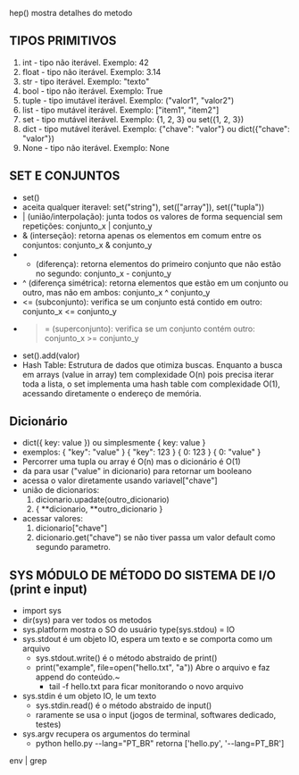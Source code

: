 hep() mostra detalhes do metodo

## TIPOS PRIMITIVOS

1. int - tipo não iterável. Exemplo: 42
2. float - tipo não iterável. Exemplo: 3.14
3. str - tipo iterável. Exemplo: "texto"
4. bool - tipo não iterável. Exemplo: True
5. tuple - tipo imutável iterável. Exemplo: ("valor1", "valor2") 
6. list - tipo mutável iterável. Exemplo: ["item1", "item2"]
7. set - tipo mutável iterável. Exemplo: {1, 2, 3} ou set({1, 2, 3})
8. dict - tipo mutável iterável. Exemplo: {"chave": "valor"} ou dict({"chave": "valor"})
9. None - tipo não iterável. Exemplo: None

## SET E CONJUNTOS

- set()
- aceita qualquer iteravel: set("string"), set(["array"]), set(("tupla"))
- | (união/interpolação): junta todos os valores de forma sequencial sem repetições: conjunto_x | conjunto_y
- & (interseção): retorna apenas os elementos em comum entre os conjuntos: conjunto_x & conjunto_y
- - (diferença): retorna elementos do primeiro conjunto que não estão no segundo: conjunto_x - conjunto_y
- ^ (diferença simétrica): retorna elementos que estão em um conjunto ou outro, mas não em ambos: conjunto_x ^ conjunto_y
- <= (subconjunto): verifica se um conjunto está contido em outro: conjunto_x <= conjunto_y
- >= (superconjunto): verifica se um conjunto contém outro: conjunto_x >= conjunto_y
- set().add(valor)
- Hash Table: Estrutura de dados que otimiza buscas. Enquanto a busca em arrays (value in array) tem complexidade O(n) pois precisa iterar toda a lista, o set implementa uma hash table com complexidade O(1), acessando diretamente o endereço de memória.

## Dicionário

- dict({ key: value }) ou simplesmente { key: value }
- exemplos: 
  { "key": "value" }
  { "key": 123 }
  { 0: 123 }
  { 0: "value" }
- Percorrer uma tupla ou array é O(n) mas o dicionário é O(1)
- da para usar ("value" in dicionario) para retornar um booleano
- acessa o valor diretamente usando variavel["chave"]
- união de dicionarios: 
  1. dicionario.upadate(outro_dicionario)
  2. { **dicionario, **outro_dicionario }
- acessar valores:
  1. dicionario["chave"]
  2. dicionario.get("chave") se não tiver passa um valor default como segundo parametro.

## SYS MÓDULO DE MÉTODO DO SISTEMA DE I/O (print e input)

- import sys
- dir(sys) para ver todos os metodos
- sys.platform mostra o SO do usuário
type(sys.stdou) = IO
- sys.stdout é um objeto IO, espera um texto e se comporta como um arquivo
  - sys.stdout.write() é o método abstraido de print()
  - print("example", file=open("hello.txt", "a")) Abre o arquivo e faz append do conteúdo.~
    - tail -f hello.txt para ficar monitorando o novo arquivo
- sys.stdin é um objeto IO, le um texto
  - sys.stdin.read() é o método abstraido de input()
  - raramente se usa o input (jogos de terminal, softwares dedicado, testes)
- sys.argv recupera os argumentos do terminal
  - python hello.py --lang="PT_BR"            retorna ['hello.py', '--lang=PT_BR']

env | grep 